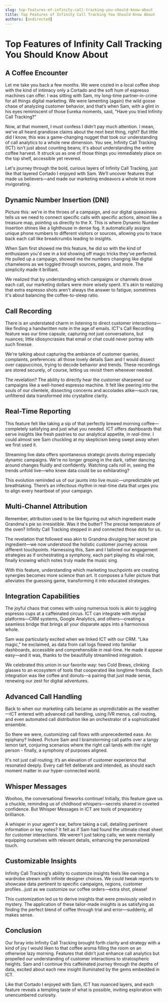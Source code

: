```yaml
---
slug: top-features-of-infinity-call-tracking-you-should-know-about
title: Top Features of Infinity Call Tracking You Should Know About
authors: [undirected]
---
```



# Top Features of Infinity Call Tracking You Should Know About

## A Coffee Encounter

Let me take you back a few months. We were cozied in a local coffee shop with the kind of intimacy only a Cortado and the soft hum of espresso machines can offer. I was sitting with Sam, my long-time partner-in-crime for all things digital marketing. We were lamenting (again) the wild goose chase of analyzing customer behavior, and that’s when Sam, with a glint in his eyes reminiscent of those Eureka moments, said, "Have you tried Infinity Call Tracking?"

Now, at that moment, I must confess I didn’t pay much attention. I mean, we've all heard grandiose claims about the next best thing, right? But little did I know, this was a game-changing nugget that took our understanding of call analytics to a whole new dimension. You see, Infinity Call Tracking (ICT) isn’t just about counting beans; it's about understanding the entire coffee harvest. It struck us as one of those things you immediately place on the top shelf, accessible yet revered. 

Let's journey through the bold, curious layers of Infinity Call Tracking, just like that layered Cortado I enjoyed with Sam. We’ll uncover features that made us believers—and made our marketing endeavors a whole lot more invigorating.

## Dynamic Number Insertion (DNI)

Picture this: we're in the throes of a campaign, and our digital queasiness tells us we need to connect specific calls with specific actions, almost like a treasure map, pointing us directly to the X. This is where Dynamic Number Insertion shines like a lighthouse in dense fog. It automatically assigns unique phone numbers to different visitors or sources, allowing you to trace back each call like breadcrumbs leading to insights.

When Sam first showed me this feature, he did so with the kind of enthusiasm you'd see in a kid showing off magic tricks they've perfected. He pulled up a campaign, showed me the numbers changing like digital chameleons as we toggled through sources, pages, and more. The simplicity made it brilliant. 

We realized that by understanding which campaigns or channels drove each call, our marketing dollars were more wisely spent. It's akin to realizing that extra espresso shots aren't always the answer to fatigue; sometimes it's about balancing the coffee-to-sleep ratio.

## Call Recording

There is an understated charm in listening to direct customer interactions—like finding a handwritten note in the age of emails. ICT's Call Recording feature was our time capsule, capturing not just conversations, but nuances; little idiosyncrasies that email or chat could never portray with such finesse.

We're talking about capturing the ambiance of customer queries, complaints, preferences: all those lovely details Sam and I would dissect over cappuccinos, trying to decode behavior and trends. These recordings are stored securely, of course, letting us revisit them whenever needed. 

The revelation? The ability to directly hear the customer sharpened our campaigns like a well-honed espresso machine. It felt like peering into the souls of our clientele, dissecting concerns and accolades alike—such raw, unfiltered data transformed into crystalline clarity. 

## Real-Time Reporting

This feature felt like taking a sip of that perfectly brewed morning coffee—completely satisfying and just what you needed. ICT offers dashboards that serve insights like fresh pastries to our analytical appetite, in *real-time*. I could almost see Sam chuckling at my skepticism being swept away when we first used it. 

Streaming live data offers spontaneous strategic pivots during especially dynamic campaigns. We're no longer groping in the dark, rather dancing around changes fluidly and confidently. Watching calls roll in, seeing the trends unfold live—who knew data could be so exhilarating?

This evolution reminded us of our jaunts into live music—unpredictable yet breathtaking. There’s an infectious rhythm in real-time data that urges you to align every heartbeat of your campaign.

## Multi-Channel Attribution

Remember, attribution used to be like figuring out which ingredient made Grandma's pie so irresistible. Was it the butter? The precise temperature of the oven? Infinity Call Tracking stepped in and connected those dots for us.

The revelation that followed was akin to Grandma divulging her secret pie ingredient—we now understood the holistic customer journey across different touchpoints. Harnessing this, Sam and I tailored our engagement strategies as if orchestrating a symphony, each part playing its vital role, finally knowing which notes truly made the music sing.

With this feature, understanding which marketing touchpoints are creating synergies becomes more science than art. It composes a fuller picture that alleviates the guessing game, transforming it into educated strategies.

## Integration Capabilities

The joyful chaos that comes with using numerous tools is akin to juggling espresso cups at a caffeinated circus. ICT can integrate with myriad platforms—CRM systems, Google Analytics, and others—creating a seamless bridge that brings all your disparate apps into a harmonious whole.

Sam was particularly excited when we linked ICT with our CRM. "Like magic," he exclaimed, as data from call logs flowed into familiar dashboards, accessible and comprehensible in real-time. He made it appear easy—and it was, thanks to the beautifully streamlined integration.

We celebrated this union in our favorite way: two Cold Brews, clinking glasses to an ecosystem of tools that cooperated like longtime friends. Each integration was like coffee and donuts—a pairing that just made sense, renewing our zest for digital adventures.

## Advanced Call Handling

Back to when our marketing calls became as unpredictable as the weather—ICT entered with advanced call handling, using IVR menus, call routing, and even automated call distribution like an orchestrator of a sophisticated ensemble.

So there we were, customizing call flows with unprecedented ease. An epiphany? Indeed. Picture Sam and I brainstorming call paths over a tangy lemon tart, conjuring scenarios where the right call lands with the right person - finally, a symphony of purposes aligned.

It's not just call routing; it’s an elevation of customer experience that resonated deeply. Every call felt deliberate and intended, as should each moment matter in our hyper-connected world.

## Whisper Messages

Woohoo, the conversational fireworks continue! Initially, this feature gave us a chuckle, reminding us of childhood whispers—secrets shared in coveted confidence. But Whisper Messages in ICT are tools of preparatory brilliance.

A whisper in your agent's ear, before taking a call, detailing pertinent information or key notes? It felt as if Sam had found the ultimate cheat sheet for customer interactions. We weren't just taking calls; we were mentally equipping ourselves with relevant details, enhancing the personalized touch.

## Customizable Insights

Infinity Call Tracking's ability to customize insights feels like owning a wardrobe strewn with infinite designer choices. We could tweak reports to showcase data pertinent to specific campaigns, regions, customer profiles...just as we customize our coffee orders—extra shot, please!

This customization led us to derive insights that were previously veiled in mystery. The application of these tailor-made insights is as satisfying as finding the perfect blend of coffee through trial and error—suddenly, all makes sense.

## Conclusion

Our foray into Infinity Call Tracking brought forth clarity and strategy with a kind of joy I would liken to that coffee aroma filling the room on an otherwise lazy morning. Features that didn’t just enhance call analytics but propelled our understanding of customer interactions to stratospheric heights. Sam and I continue this caffeinated journey through the depths of data, excited about each new insight illuminated by the gems embedded in ICT.

Like that Cortado I enjoyed with Sam, ICT has nuanced layers, and each feature reveals a tempting taste of what is possible, inviting exploration with unencumbered curiosity.